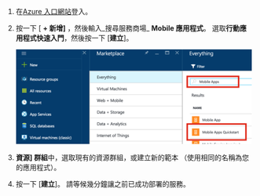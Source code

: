 1. 在[Azure 入口網站]登入。

2. 按一下 [ **+ 新增]** ，然後輸入_搜尋服務商場_ **Mobile 應用程式**。 選取**行動應用程式快速入門**，然後按一下 [**建立**]。

    ![醒目提示的行動應用程式快速入門 azure 入口網站](./media/app-service-mobile-dotnet-backend-create-new-service/search-mobile-apps-quickstart.png)


3. **資源] 群組**中，選取現有的資源群組，或建立新的範本 （使用相同的名稱為您的應用程式）。 
 
4. 按一下 [**建立**]。 請等候幾分鐘讓之前已成功部署的服務。

<!-- URLs. -->
[Azure 入口網站]: https://portal.azure.com/
